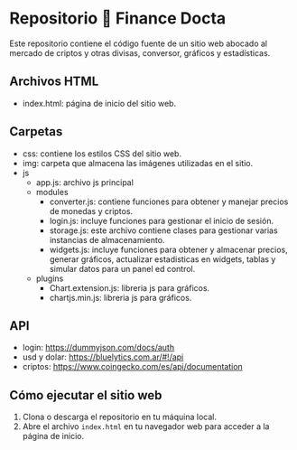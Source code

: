 # Repositorio 🤑 Finance Docta

Este repositorio contiene el código fuente de un sitio web abocado al mercado de criptos y otras divisas, conversor, gráficos y estadísticas.

## Archivos HTML

- index.html: página de inicio del sitio web.

## Carpetas

- css: contiene los estilos CSS del sitio web.
- img: carpeta que almacena las imágenes utilizadas en el sitio.
- js
  - app.js: archivo js principal
  - modules
    - converter.js: contiene funciones para obtener y manejar precios de monedas y criptos.
    - login.js: incluye funciones para gestionar el inicio de sesión.
    - storage.js: este archivo contiene clases para gestionar varias instancias de almacenamiento.
    - widgets.js: incluye funciones para obtener y almacenar precios, generar gráficos, actualizar estadisticas en widgets, tablas y simular datos para un panel ed control.       
  - plugins
    - Chart.extension.js: libreria js para gráficos.
    - chartjs.min.js: libreria js para gráficos.
  
## API

- login: https://dummyjson.com/docs/auth
- usd y dolar: https://bluelytics.com.ar/#!/api
- criptos: https://www.coingecko.com/es/api/documentation

## Cómo ejecutar el sitio web

1. Clona o descarga el repositorio en tu máquina local.
2. Abre el archivo `index.html` en tu navegador web para acceder a la página de inicio.
